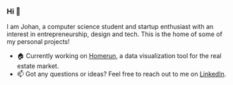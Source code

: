 ### Hi 👋
I am Johan, a computer science student and startup enthusiast with an interest in entrepreneurship, design and tech. This is the home of some of my personal projects! 

- 🏠 Currently working on [Homerun](https://github.com/johan-akerman/homerun), a data visualization tool for the real estate market.
- 📫 Got any questions or ideas? Feel free to reach out to me on [LinkedIn](https://www.linkedin.com/in/johan-akerman/).
